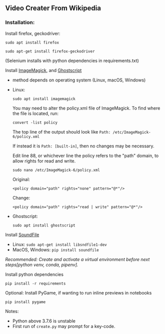 ## Video Creater From Wikipedia


### Installation:

Install firefox, geckodriver:

`sudo apt install firefox`

`sudo apt-get install firefox-geckodriver`

(Selenium installs with python dependencies in requirements.txt)


Install [ImageMagick](https://imagemagick.org/script/download.php), and [Ghostscript](https://www.ghostscript.com/doc/9.53.3/Install.htm)
    
- method depends on operating system (Linux, macOS, Windows)
- Linux:
    
    `sudo apt install imagemagick` 

    You may need to alter the policy.xml file of ImageMagick. To find where the file is located, run:
    
    `convert -list policy`

    The top line of the output should look like
    `Path: /etc/ImageMagick-6/policy.xml`

    If instead it is `Path: [built-in]`, then no changes may be necessary.
    
    Edit line 88, or whichever line the policy refers to the "path" domain, to allow rights for read and write.
    
    `sudo nano /etc/ImageMagick-6/policy.xml`

    Original:
    
    `<policy domain="path" rights="none" pattern="@*"/>`

    Change:

    `<policy domain="path" rights="read | write" pattern="@*"/>`

- Ghostscript:

    `sudo apt install ghostscript`

Install [SoundFile](https://pysoundfile.readthedocs.io/en/latest/#installation)
   
- Linux: `sudo apt-get install libsndfile1-dev`
- MacOS, Windows: `pip install soundfile`

*Recommended: Create and activate a virtual environment before next steps[python venv, conda, pipenv].*

Install python dependencies

`pip install -r requirements`

Optional: Install PyGame, if wanting to run inline previews in notebooks

`pip install pygame`

Notes:
 - Python above 3.7.6 is unstable
 - First run of `create.py` may prompt for a key-code.